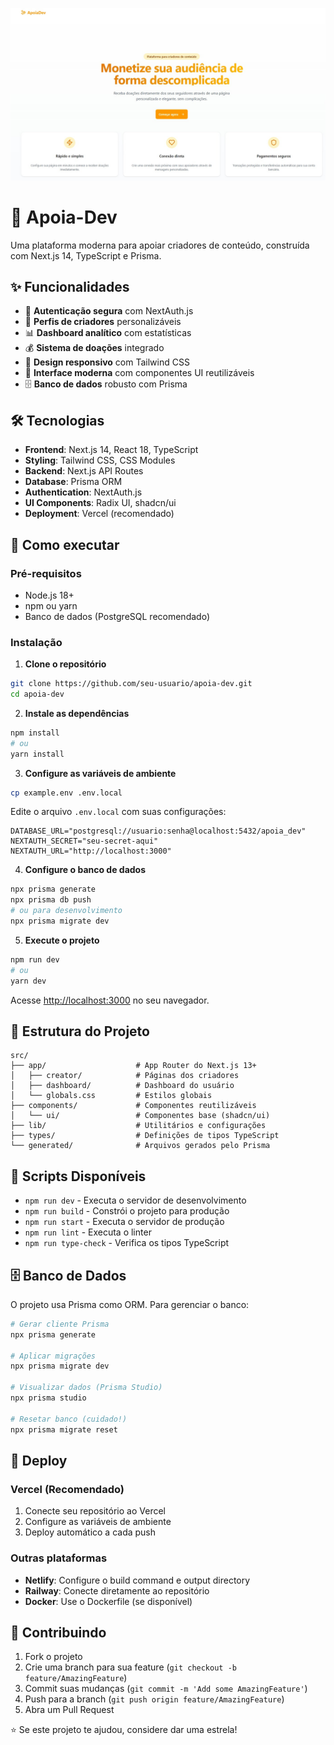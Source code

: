 ![Apoia.Dev](public/Img.pnj.jpeg)
# 🚀 Apoia-Dev
Uma plataforma moderna para apoiar criadores de conteúdo, construída com Next.js 14, TypeScript e Prisma.

## ✨ Funcionalidades

- 🔐 **Autenticação segura** com NextAuth.js
- 👤 **Perfis de criadores** personalizáveis
- 📊 **Dashboard analítico** com estatísticas
- 💰 **Sistema de doações** integrado
- 📱 **Design responsivo** com Tailwind CSS
- 🎨 **Interface moderna** com componentes UI reutilizáveis
- 🗄️ **Banco de dados** robusto com Prisma

## 🛠️ Tecnologias

- **Frontend**: Next.js 14, React 18, TypeScript
- **Styling**: Tailwind CSS, CSS Modules
- **Backend**: Next.js API Routes
- **Database**: Prisma ORM
- **Authentication**: NextAuth.js
- **UI Components**: Radix UI, shadcn/ui
- **Deployment**: Vercel (recomendado)

## 🚀 Como executar

### Pré-requisitos

- Node.js 18+ 
- npm ou yarn
- Banco de dados (PostgreSQL recomendado)

### Instalação

1. **Clone o repositório**
```bash
git clone https://github.com/seu-usuario/apoia-dev.git
cd apoia-dev
```

2. **Instale as dependências**
```bash
npm install
# ou
yarn install
```

3. **Configure as variáveis de ambiente**
```bash
cp example.env .env.local
```

Edite o arquivo `.env.local` com suas configurações:
```env
DATABASE_URL="postgresql://usuario:senha@localhost:5432/apoia_dev"
NEXTAUTH_SECRET="seu-secret-aqui"
NEXTAUTH_URL="http://localhost:3000"
```

4. **Configure o banco de dados**
```bash
npx prisma generate
npx prisma db push
# ou para desenvolvimento
npx prisma migrate dev
```

5. **Execute o projeto**
```bash
npm run dev
# ou
yarn dev
```

Acesse [http://localhost:3000](http://localhost:3000) no seu navegador.

## 📁 Estrutura do Projeto

```
src/
├── app/                    # App Router do Next.js 13+
│   ├── creator/            # Páginas dos criadores
│   ├── dashboard/          # Dashboard do usuário
│   └── globals.css         # Estilos globais
├── components/             # Componentes reutilizáveis
│   └── ui/                 # Componentes base (shadcn/ui)
├── lib/                    # Utilitários e configurações
├── types/                  # Definições de tipos TypeScript
└── generated/              # Arquivos gerados pelo Prisma
```

## 🔧 Scripts Disponíveis

- `npm run dev` - Executa o servidor de desenvolvimento
- `npm run build` - Constrói o projeto para produção
- `npm run start` - Executa o servidor de produção
- `npm run lint` - Executa o linter
- `npm run type-check` - Verifica os tipos TypeScript

## 🗄️ Banco de Dados

O projeto usa Prisma como ORM. Para gerenciar o banco:

```bash
# Gerar cliente Prisma
npx prisma generate

# Aplicar migrações
npx prisma migrate dev

# Visualizar dados (Prisma Studio)
npx prisma studio

# Resetar banco (cuidado!)
npx prisma migrate reset
```

## 🚀 Deploy

### Vercel (Recomendado)

1. Conecte seu repositório ao Vercel
2. Configure as variáveis de ambiente
3. Deploy automático a cada push

### Outras plataformas

- **Netlify**: Configure o build command e output directory
- **Railway**: Conecte diretamente ao repositório
- **Docker**: Use o Dockerfile (se disponível)

## 🤝 Contribuindo

1. Fork o projeto
2. Crie uma branch para sua feature (`git checkout -b feature/AmazingFeature`)
3. Commit suas mudanças (`git commit -m 'Add some AmazingFeature'`)
4. Push para a branch (`git push origin feature/AmazingFeature`)
5. Abra um Pull Request

⭐ Se este projeto te ajudou, considere dar uma estrela!
